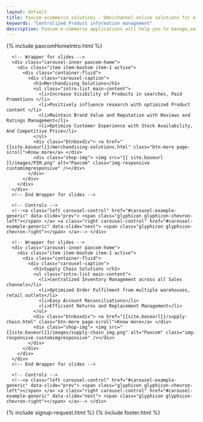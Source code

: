 ```yaml
---
layout: default
title: Paxcom ecommerce solutions - Omnichannel online solutions for e-tailers and manufactures in India 
keywords: "Centralized Product information management"
description: Paxcom e-commerce applications will help you to manage,sell and analyze your products on multiple marketplaces in India -Product Information Management,retail analysis ,Order and Inventory Management
---
```

<div class="clearfix"></div>
{% include paxcomHomeIntro.html %}
<section id="Merchandising">
    <div id="carousel-example-generic" class="carousel slide carousel-fade" data-ride="carousel"> 
      
      <!-- Wrapper for slides -->
      <div class="carousel-inner paxcom-home">
        <div class="item item-bootom item-1 active">
          <div class="container-fluid">
            <div class="carousel-caption">
              <h1>Merchandising Solutions</h1>
              <ul class="intro-list main-content">
                <li>Increase Visibility of Products in searches, Paid Promotions </li>
                <li>Positively influence research with optimized Product content </li>
                <li>Maintain Brand Value and Reputation with Reviews and Ratings Management</li>
                <li>Optimize Customer Experience with Stock Availability, And Competitive Price</li>
              </ul>
              <div class="btnboxdiv"> <a href="{{site.baseurl}}/merchandising-solutions.html" class="btn-more page-scroll">Know more</a> </div>
              <div class="shop-img"> <img src="{{ site.baseurl }}/images/PIM.png" alt="Paxcom" class="img-responsive customimgresponsive" /></div>
            </div>
          </div>
        </div>
      </div>
      <!-- End Wrapper for slides --> 
      
      <!-- Controls --> 
      <!--<a class="left carousel-control" href="#carousel-example-generic" data-slide="prev"> <span class="glyphicon glyphicon-chevron-left"></span> </a> <a class="right carousel-control" href="#carousel-example-generic" data-slide="next"> <span class="glyphicon glyphicon-chevron-right"></span> </a>--> </div>
  </section>
  
  
  <section id="SupplyChain">
    <div id="carousel-example-generic" class="carousel slide carousel-fade" data-ride="carousel"> 
      
      <!-- Wrapper for slides -->
      <div class="carousel-inner paxcom-home">
        <div class="item item-bootom item-1 active">
          <div class="container-fluid">
            <div class="carousel-caption">
              <h1>Supply Chain Solutions </h1>
              <ul class="intro-list main-content">
                <li>Centralized Inventory Management across all Sales channels</li>
                <li>Optimized Order Fulfilment from multiple warehouses, retail outlets</li>
                <li>Easy Account Reconciliations</li>
                <li>Efficient Returns and Replacement Management</li>
              </ul>
              <div class="btnboxdiv"> <a href="{{site.baseurl}}/supply-chain.html" class="btn-more page-scroll">Know more</a> </div>
              <div class="shop-img"> <img src="{{site.baseurl}}/images/supply-chain_img.png" alt="Paxcom" class="img-responsive customimgresponsive" /></div>
            </div>
          </div>
        </div>
      </div>
      <!-- End Wrapper for slides --> 
      
      <!-- Controls --> 
      <!--<a class="left carousel-control" href="#carousel-example-generic" data-slide="prev"> <span class="glyphicon glyphicon-chevron-left"></span> </a> <a class="right carousel-control" href="#carousel-example-generic" data-slide="next"> <span class="glyphicon glyphicon-chevron-right"></span> </a>--> </div>
  </section>

{% include signup-request.html %}
{% include footer.html %}
